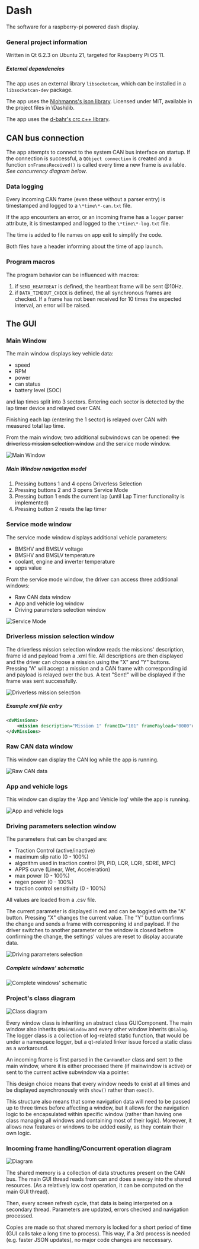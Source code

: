 # Dash

The software for a raspberry-pi powered dash display.

### General project information

Written in Qt 6.2.3 on Ubuntu 21, targeted for Raspberry Pi OS 11.

##### External dependencies

The app uses an external library `libsocketcan`, which can be installed in a `libsocketcan-dev` package.

The app uses the [Nlohmanns's json library](https://github.com/nlohmann/json). Licensed under MIT, available in the project files in \Dash\lib.

The app uses the [d-bahr's crc c++ library](https://github.com/d-bahr/CRCpp).

## CAN bus connection

The app attempts to connect to the system CAN bus interface on startup. If the connection is successful, a `QObject connection` is created and a function `onFramesReceived()` is called every time a new frame is available. *See concurrency diagram below*.

### Data logging

Every incoming CAN frame (even these without a parser entry) is timestamped and logged to a `\*time\*-can.txt` file. 

If the app encounters an error, or an incoming frame has a `logger` parser attribute, it is timestamped and logged to the `\*time\*-log.txt` file.

The time is added to file names on app exit to simplify the code.

Both files have a header informing about the time of app launch.

### Program macros

The program behavior can be influenced with macros:

1) if `SEND_HEARTBEAT` is defined, the heartbeat frame will be sent @10Hz.
2) if `DATA_TIMEOUT_CHECK` is defined, the all synchronous frames are checked. If a frame has not been received for 10 times the expected interval, an error will be raised. 

## The GUI

### Main Window

The main window displays key vehicle data:

- speed
- RPM
- power
- can status
- battery level (SOC)

and lap times split into 3 sectors. Entering each sector is detected by the lap timer device and relayed over CAN.

Finishing each lap (entering the 1 sector) is relayed over CAN with measured total lap time. 

From the main window, two additional subwindows can be opened: ~~the driverless mission selection window~~ and the service mode window.

![Main Window](https://i.ibb.co/YLY0d7P/vision1.jpg)

##### Main Window navigation model

1. Pressing buttons 1 and 4 opens Driverless Selection
2. Pressing buttons 2 and 3 opens Service Mode
3. Pressing button 1 ends the current lap (until Lap Timer functionality is implemented)
4. Pressing button 2 resets the lap timer

### Service mode window

The service mode window displays additional vehicle parameters:

- BMSHV and BMSLV voltage
- BMSHV and BMSLV temperature
- coolant, engine and inverter temperature
- apps value

From the service mode window, the driver can access three additional windows:

- Raw CAN data window
- App and vehicle log window
- Driving parameters selection window

![Service Mode](https://i.ibb.co/yfw9P51/version2service.jpg)


### Driverless mission selection window

The driverless mission selection window reads the missions' description, frame id and payload from a .xml file. All descriptions are then displayed and the driver can choose a mission using the "X" and "Y" buttons. Pressing "A" will accept a mission and a CAN frame with corresponding id and payload is relayed over the bus. A text "Sent!" will be displayed if the frame was sent successfully.

![Driverless mission selection](https://i.ibb.co/pW8ZNhq/Screenshot-from-2022-02-14-14-30-48.png)

##### Example xml file entry

```xml
<dvMissions>
    <mission description="Mission 1" frameID="101" framePayload="0000"></mission>
</dvMissions>
```

### Raw CAN data window

This window can display the CAN log while the app is running.

![Raw CAN data](https://i.ibb.co/0X1P8kq/Screenshot-from-2022-02-16-16-20-33.png)

### App and vehicle logs

This window can display the 'App and Vehicle log' while the app is running.

![App and vehicle logs](https://i.ibb.co/8P1zmdb/Screenshot-from-2022-02-16-16-11-58.png)

### Driving parameters selection window

The parameters that can be changed are:

- Traction Control (active/inactive)
- maximum slip ratio (0 - 100%)
- algorithm used in traction control (PI, PID, LQR, LQRI, SDRE, MPC)
- APPS curve (Linear, Wet, Acceleration)
- max power (0 - 100%)
- regen power (0 - 100%)
- traction control sensitivity (0 - 100%)

All values are loaded from a .csv file.

The current parameter is displayed in red and can be toggled with the "A" button. Pressing "X" changes the current value. The "Y" button confirms the change and sends a frame with corresponing id and payload. If the driver switches to another parameter or the window is closed before confirming the change, the settings' values are reset to display accurate data.

![Driving parameters selection](https://i.ibb.co/GCKG50j/Screenshot-from-2022-02-17-10-30-38.png)

##### Complete windows' schematic

![Complete windows' schematic](https://i.postimg.cc/3xMXQYy9/Windows-schematic.jpg)

### Project's class diagram

![Class diagram](https://i.ibb.co/ncWC3Zp/Screenshot-from-2022-02-22-10-28-02.png)

Every window class is inheriting an abstract class GUIComponent. The main window also inherits `QMainWindow` and every other window inherits `QDialog`. 
The logger class is a collection of log-related static function, that would be under a namespace logger, but a qt-related linker issue forced a static class as a workaround.

An incoming frame is first parsed in the `CanHandler` class and sent to the main window, where it is either processed there (if mainwindow is active) or sent to the current active subwindow via a pointer.

This design choice means that every window needs to exist at all times and be displayed asynchronously with `show()` rather than `exec()`.

This structure also means that some navigation data will need to be passed up to three times before affecting a window, but it allows for the navigation logic to be encapsulated within specific window (rather than having one class managing all windows and containing most of their logic). Moreover, it allows new features or windows to be added easily, as they contain their own logic.

### Incoming frame handling/Concurrent operation diagram

![Diagram](https://i.ibb.co/0BG4SZD/Dash-Concurrency-Diagram-Page-1-drawio.png)  

The shared memory is a collection of data structures present on the CAN bus. The main GUI thread reads from can and does a `memcpy` into the shared resources. (As a relatively low cost operation, it can be computed on the main GUI thread).

Then, every screen refresh cycle, that data is being interpreted on a secondary thread. Parameters are updated, errors checked and navigation processed.

Copies are made so that shared memory is locked for a short period of time (GUI calls take a long time to process). This way, if a 3rd process is needed (e.g. faster JSON updates), no major code changes are neccessary.